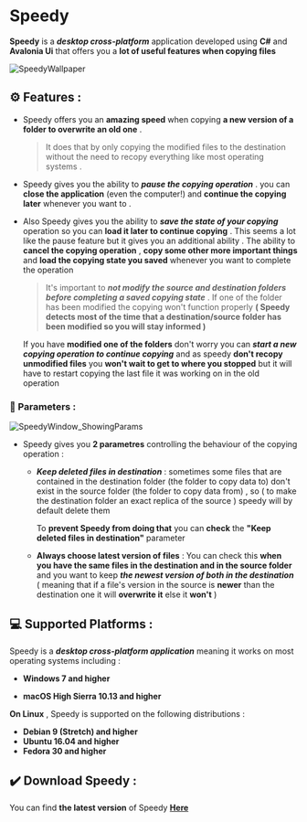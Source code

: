 # Speedy

**Speedy** is a ***desktop cross-platform*** application developed using **C#** and **Avalonia Ui** that offers you a **lot of useful features when copying files**

![SpeedyWallpaper](https://github.com/YWilix/Speedy/assets/87858497/9f2c7df5-3481-4b90-8e25-67037d1636ac)

## :gear: Features :

+ Speedy offers you an **amazing speed** when copying **a new version of a folder to overwrite an old one** .
  
    > It does that by only copying the modified files to the destination without the need to recopy everything like most operating systems .

+ Speedy gives you the ability to ***pause the copying operation*** . you can **close the application** (even the computer!) and **continue the copying later** whenever you want to .

+ Also Speedy gives you the ability to ***save the state of your copying*** operation so you can **load it later to continue copying** . This seems a lot like the pause feature but it gives you an additional ability . The ability to **cancel the copying operation** , **copy some other more important things** and **load the copying state you saved** whenever you want to complete the operation

     > It's important to ***not modify the source and destination folders before completing a saved copying state*** . If one of the folder has been modified the copying won't function properly **( Speedy detects most of the time that a destination/source folder has been modified so you will stay informed )** 

    If you have **modified one of the folders** don't worry you can ***start a new copying operation to continue copying*** and as speedy **don't recopy unmodified files** you **won't wait to get to where you stopped** but it will have to restart copying the last file it was working on in the old operation
     
### :wrench: Parameters :

![SpeedyWindow_ShowingParams](https://github.com/YWilix/Speedy/assets/87858497/10877527-be76-4327-a10d-8492f292d2f0)

+ Speedy gives you **2 parametres** controlling the behaviour of the copying operation :
     
     - ***Keep deleted files in destination*** : sometimes some files that are contained in the destination folder (the folder to copy data to) don't exist in the source folder (the folder to copy data from) , so ( to make the destination folder an exact replica of the source ) speedy will by default delete them
       
       To **prevent Speedy from doing that** you can **check** the **"Keep deleted files in destination"** parameter
       
  - **Always choose latest version of files** : You can check this **when you have the same files in the destination and in the source folder** and you want to keep ***the newest version of both in the destination*** ( meaning that if a file's version in the source is **newer** than the destination one it will **overwrite it** else it **won't** )

## :computer: Supported Platforms :
Speedy is a ***desktop cross-platform application*** meaning it works on most operating systems including :

+ **Windows 7 and higher** 

+ **macOS High Sierra 10.13 and higher**

**On Linux** , Speedy is supported on the following distributions :

+ **Debian 9 (Stretch) and higher**
+ **Ubuntu 16.04 and higher**
+ **Fedora 30 and higher**

## :heavy_check_mark: Download Speedy :

You can find **the latest version** of Speedy [**Here**](https://github.com/YWilix/Speedy/releases/latest)
